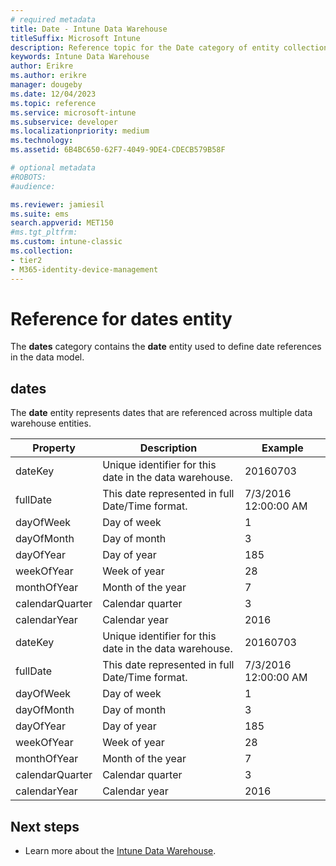 ```yaml
---
# required metadata
title: Date - Intune Data Warehouse
titleSuffix: Microsoft Intune 
description: Reference topic for the Date category of entity collections in the Intune Data Warehouse API.
keywords: Intune Data Warehouse
author: Erikre
ms.author: erikre
manager: dougeby
ms.date: 12/04/2023
ms.topic: reference
ms.service: microsoft-intune
ms.subservice: developer
ms.localizationpriority: medium
ms.technology:
ms.assetid: 6B4BC650-62F7-4049-9DE4-CDECB579B58F

# optional metadata
#ROBOTS:
#audience:

ms.reviewer: jamiesil
ms.suite: ems
search.appverid: MET150
#ms.tgt_pltfrm:
ms.custom: intune-classic
ms.collection:
- tier2
- M365-identity-device-management
---
```


# Reference for dates entity

The **dates** category contains the **date** entity used to define date references in the data model.

## dates

The **date** entity represents dates that are referenced across multiple data warehouse entities.


|    Property     |                      Description                       |       Example        |
|-----------------|--------------------------------------------------------|----------------------|
|     dateKey     | Unique identifier for this date in the data warehouse. |       20160703       |
|    fullDate     |    This date represented in full Date/Time format.     | 7/3/2016 12:00:00 AM |
|    dayOfWeek    |                      Day of week                       |          1           |
|   dayOfMonth    |                      Day of month                      |          3           |
|    dayOfYear    |                      Day of year                       |         185          |
|   weekOfYear    |                      Week of year                      |          28          |
|   monthOfYear   |                   Month of the year                    |          7           |
| calendarQuarter |                    Calendar quarter                    |          3           |
|  calendarYear   |                     Calendar year                      |         2016         |
|     dateKey     | Unique identifier for this date in the data warehouse. |       20160703       |
|    fullDate     |    This date represented in full Date/Time format.     | 7/3/2016 12:00:00 AM |
|    dayOfWeek    |                      Day of week                       |          1           |
|   dayOfMonth    |                      Day of month                      |          3           |
|    dayOfYear    |                      Day of year                       |         185          |
|   weekOfYear    |                      Week of year                      |          28          |
|   monthOfYear   |                   Month of the year                    |          7           |
| calendarQuarter |                    Calendar quarter                    |          3           |
|  calendarYear   |                     Calendar year                      |         2016         |

## Next steps

- Learn more about the [Intune Data Warehouse](reports-nav-create-intune-reports.md).
